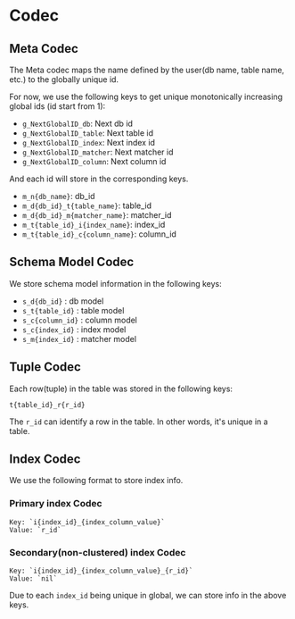 # Codec

## Meta Codec
The Meta codec maps the name defined by the user(db name, table name, etc.)  to the globally unique id. 

For now, we use the following keys to get unique monotonically increasing global ids (id start from 1):

- `g_NextGlobalID_db`: Next db id 
- `g_NextGlobalID_table`: Next table id
- `g_NextGlobalID_index`: Next index id
- `g_NextGlobalID_matcher`: Next matcher id
- `g_NextGlobalID_column`: Next column id

And each id will store in the corresponding keys.

- `m_n{db_name}`: db_id
- `m_d{db_id}_t{table_name}`: table_id
- `m_d{db_id}_m{matcher_name}`: matcher_id
- `m_t{table_id}_i{index_name}`: index_id
- `m_t{table_id}_c{column_name}`: column_id


## Schema Model Codec

We store schema model information in the following keys:

- `s_d{db_id}` : db model
- `s_t{table_id}` : table model
- `s_c{column_id}` : column model
- `s_c{index_id}` : index model
- `s_m{index_id}` : matcher model

## Tuple Codec

Each row(tuple) in the table was stored in the following keys:

`t{table_id}_r{r_id}`

The `r_id` can identify a row in the table. In other words, it's unique in a table.

## Index Codec

We use the following format to store index info.

### Primary index Codec

```
Key: `i{index_id}_{index_column_value}`
Value: `r_id`
```

### Secondary(non-clustered) index Codec

```
Key: `i{index_id}_{index_column_value}_{r_id}`
Value: `nil`
```

Due to each `index_id` being unique in global, we can store info in the above keys.